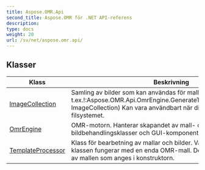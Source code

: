 ```yaml
---
title: Aspose.OMR.Api
second_title: Aspose.OMR för .NET API-referens
description: 
type: docs
weight: 20
url: /sv/net/aspose.omr.api/
---
```



## Klasser

| Klass | Beskrivning |
| --- | --- |
| [ImageCollection](./imagecollection/) | Samling av bilder som kan användas för mallgenerering. t.ex.!:Aspose.OMR.Api.OmrEngine.GenerateTemplate(MemoryStream, ImageCollection) Kan vara användbart när dina bilder inte finns i filsystemet. |
| [OmrEngine](./omrengine/) | OMR-motorn. Hanterar skapandet av mall- och bildbehandlingsklasser och GUI-komponenter. |
| [TemplateProcessor](./templateprocessor/) | Klass för bearbetning av mallar och bilder.  Varje instans av den här klassen fungerar med en enda OMR-mall. Den kan känna igen bilder av mallen som anges i konstruktorn. |



